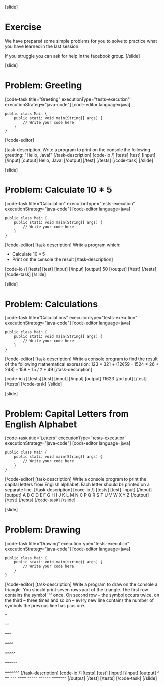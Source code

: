 ﻿[slide]
# Exercise
We have prepared some simple problems for you to solve to practice what you have learned in the last session.

If you struggle you can ask for help in the facebook group.
[/slide]

[slide]
# Problem: Greeting

[code-task title="Greeting" executionType="tests-execution" executionStrategy="java-code"]
[code-editor language=java]
```
public class Main {
    public static void main(String[] args) {
        // Write your code here
    }
}
```
[/code-editor]

[task-description]
Write a program to print on the console the following greeting:
"Hello, Java!"
[/task-description]
[code-io /]
[tests]
[test]
[input]
[/input]
[output]
Hello, Java!
[/output]
[/test]
[/tests]
[/code-task]
[/slide]


[slide]
# Problem: Calculate 10 * 5
[code-task title="Calculation" executionType="tests-execution" executionStrategy="java-code"]
[code-editor language=java]
```
public class Main {
    public static void main(String[] args) {
        // Write your code here
    }
}
```
[/code-editor]
[task-description]
Write a program which:
* Calculate 10 * 5
* Print on the console the result
[/task-description]

[code-io /]
[tests]
[test]
[input]
[/input]
[output]
50
[/output]
[/test]
[/tests]
[/code-task]
[/slide]


[slide]
# Problem: Calculations
[code-task title="Calculations" executionType="tests-execution" executionStrategy="java-code"]
[code-editor language=java]
```
public class Main {
    public static void main(String[] args) {
        // Write your code here
    }
}
```
[/code-editor]
[task-description]
Write a console program to find the result of the following mathematical expression:
123 * 321 + (12659 - 1524 * 26 + 248) - 159 * 15 / 2 + 49
[/task-description]

[code-io /]
[tests]
[test]
[input]
[/input]
[output]
11623
[/output]
[/test]
[/tests]
[/code-task]
[/slide]


[slide]
# Problem: Capital Letters from English Alphabet
[code-task title="Letters" executionType="tests-execution" executionStrategy="java-code"]
[code-editor language=java]
```
public class Main {
    public static void main(String[] args) {
        // Write your code here
    }
}
```
[/code-editor]
[task-description]
Write a console program to print the capital letters from English alphabet. Each letter should be printed on a separate line.
[/task-description]
[code-io /]
[tests]
[test]
[input]
[/input]
[output]
A
B
C
D
E
F
G
H
I
J
K
L
M
N
O
P
Q
R
S
T
U
V
W
X
Y
Z
[/output]
[/test]
[/tests]
[/code-task]
[/slide]



[slide]
# Problem: Drawing
[code-task title="Drawing" executionType="tests-execution" executionStrategy="java-code"]
[code-editor language=java]
```
public class Main {
    public static void main(String[] args) {
        // Write your code here
    }
}
```
[/code-editor]
[task-description]
Write a program to draw on the console a triangle. You should print seven rows part of the triangle. The first row contains the symbol '^' once. On second row – the symbol occurs twice, on the third – three times and so on – every new line contains the number of symbols the previous line has plus one.

\^

\^\^

\^\^\^

\^\^\^\^

\^\^\^\^\^

\^\^\^\^\^\^

\^\^\^\^\^\^\^
[/task-description]
[code-io /]
[tests]
[test]
[input]
[/input]
[output]
\^
\^\^
\^\^\^
\^\^\^\^
\^\^\^\^\^
\^\^\^\^\^\^
\^\^\^\^\^\^\^
[/output]
[/test]
[/tests]
[/code-task]
[/slide]